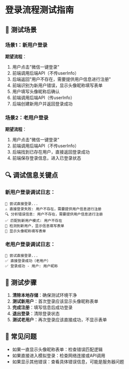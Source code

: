 # 登录流程测试指南

## 🧪 测试场景

### 场景1：新用户登录
**期望流程**：
1. 用户点击"微信一键登录"
2. 前端调用后端API（不传userInfo）
3. 后端返回"用户不存在，需要提供用户信息进行注册"
4. 前端识别为新用户错误，显示头像昵称填写表单
5. 用户填写头像昵称后确认
6. 前端调用后端API（传userInfo）
7. 后端创建新用户并返回登录成功

### 场景2：老用户登录
**期望流程**：
1. 用户点击"微信一键登录"  
2. 前端调用后端API（不传userInfo）
3. 后端找到已存在用户，直接返回登录成功
4. 前端保存登录信息，进入已登录状态

## 🔍 调试信息关键点

### 新用户登录调试日志：
```
🔄 尝试直接登录...
⚠️ 直接登录失败: 用户不存在，需要提供用户信息进行注册
🔍 分析错误信息: 用户不存在，需要提供用户信息进行注册
✅ 匹配到新用户模式: 用户不存在
👤 检测到新用户，显示信息填写表单
📝 显示头像昵称填写表单
```

### 老用户登录调试日志：
```
🔄 尝试直接登录...
✅ 直接登录成功（老用户）
✅ 登录成功 - 用户: 用户昵称
```

## 📝 测试步骤

1. **清除本地存储**：确保测试环境干净
2. **测试新用户**：首次登录应该显示头像昵称表单
3. **完成注册**：填写信息后成功登录
4. **退出登录**：清除登录状态
5. **测试老用户**：再次登录应该直接成功，不显示表单

## 🐛 常见问题

- 如果一直显示头像昵称表单：检查错误匹配逻辑
- 如果直接进入模拟登录：检查网络连接或API调用
- 如果显示其他错误：查看具体错误信息，可能是服务器问题 